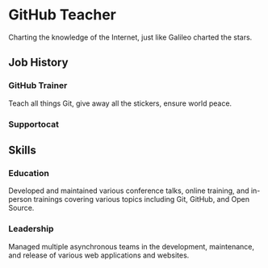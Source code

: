 # GitHub Teacher

Charting the knowledge of the Internet, just like Galileo charted the stars.

## Job History


### GitHub Trainer

Teach all things Git, give away all the stickers, ensure world peace.

### Supportocat


## Skills

### Education

Developed and maintained various conference talks, online training, and in-person trainings covering various topics including Git, GitHub, and Open Source.

### Leadership

Managed multiple asynchronous teams in the development, maintenance, and release of various web applications and websites.
